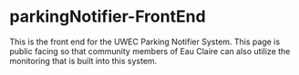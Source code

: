 # parkingNotifier-FrontEnd

This is the front end for the UWEC Parking Notifier System. This page is public facing so that community members of Eau Claire can also utilize the monitoring that is built into this system.

